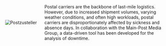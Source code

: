 


<div style="display: flex; align-items: center;">
    <div style="flex: 1;">
    <img src="/assets/postbote.png" alt="Postzusteller" style="max-width: 100%; height: auto;">
    </div>
    <div style="flex: 3;">
        Postal carriers are the backbone of last-mile logistics. However, due to increased shipment volumes, varying weather conditions, and often high workloads, postal carriers are disproportionately affected by sickness and absence days. In collaboration with the Main-Post Media Group, a data-driven tool has been developed for the analysis of downtime.
    </div>
</div>





